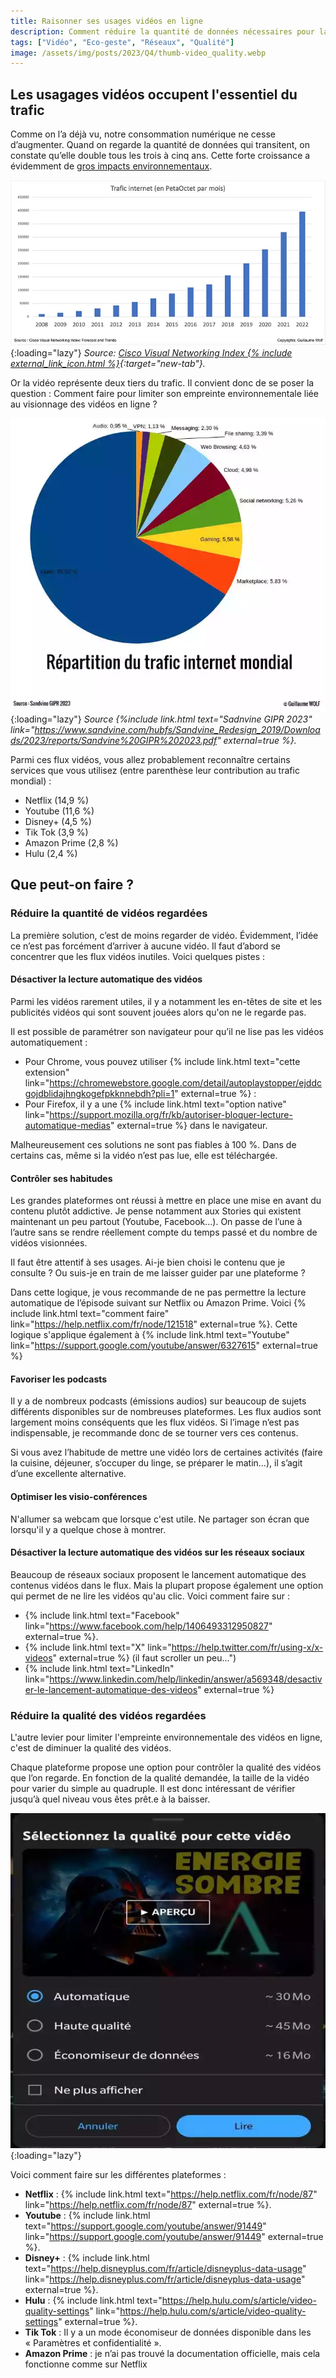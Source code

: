 ```yaml
---
title: Raisonner ses usages vidéos en ligne
description: Comment réduire la quantité de données nécessaires pour la vidéo en ligne ?
tags: ["Vidéo", "Eco-geste", "Réseaux", "Qualité"]
image: /assets/img/posts/2023/Q4/thumb-video_quality.webp
---
```


## Les usagages vidéos occupent l'essentiel du trafic
Comme on l’a déjà vu, notre consommation numérique ne cesse d’augmenter. Quand on regarde la quantité de données qui transitent, on constate qu’elle double tous les trois à cinq ans. Cette forte croissance a évidemment de [gros impacts environnementaux](/blog/2023/09/16/Impact-environnemental-numerique.html).

![Graphique présentant l’évolution du trafic internet de 2009 à 2022.](/assets/img/posts/2023/Q3/croissance_flux_internet.webp){:loading="lazy"}
*Source: [Cisco Visual Networking
Index {% include external_link_icon.html %}](https://twiki.cern.ch/twiki/pub/HEPIX/TechwatchNetwork/HtwNetworkDocuments/white-paper-c11-741490.pdf){:target="new-tab"}.*

Or la vidéo représente deux tiers du trafic. Il convient donc de se poser la question : Comment faire pour limiter son empreinte environnementale liée au visionnage des vidéos en ligne ?

![Répartition du trafic internet : 66% pour la vidéo et seulement 2,3% pour les messages.](/assets/img/posts/2023/Q4/repartition_trafic.webp){:loading="lazy"}
*Source {%include link.html text="Sadnvine GIPR 2023" link="https://www.sandvine.com/hubfs/Sandvine_Redesign_2019/Downloads/2023/reports/Sandvine%20GIPR%202023.pdf" external=true %}.*

Parmi ces flux vidéos, vous allez probablement reconnaître certains services que vous utilisez (entre parenthèse leur contribution au trafic mondial) :
- Netflix (14,9 %)
- Youtube (11,6 %)
- Disney+ (4,5 %)
- Tik Tok (3,9 %)
- Amazon Prime (2,8 %)
- Hulu (2,4 %)

## Que peut-on faire ?

### Réduire la quantité de vidéos regardées

La première solution, c’est de moins regarder de vidéo. Évidemment, l’idée ce n’est pas forcément d’arriver à aucune vidéo. Il faut d’abord se concentrer que les flux vidéos inutiles. Voici quelques pistes :

#### Désactiver la lecture automatique des vidéos

Parmi les vidéos rarement utiles, il y a notamment les en-têtes de site et les publicités vidéos qui sont souvent jouées alors qu'on ne le regarde pas.

Il est possible de paramétrer son navigateur pour qu’il ne lise pas les vidéos automatiquement : 
- Pour Chrome, vous pouvez utiliser {% include link.html text="cette extension" link="https://chromewebstore.google.com/detail/autoplaystopper/ejddcgojdblidajhngkogefpkknnebdh?pli=1" external=true %} : 
- Pour Firefox, il y a une {% include link.html text="option native" link="https://support.mozilla.org/fr/kb/autoriser-bloquer-lecture-automatique-medias" external=true %} dans le navigateur.

Malheureusement ces solutions ne sont pas fiables à 100 %. Dans de certains cas, même si la vidéo n’est pas lue, elle est téléchargée.

#### Contrôler ses habitudes

Les grandes plateformes ont réussi à mettre en place une mise en avant du contenu plutôt addictive. Je pense notamment aux Stories qui existent maintenant un peu partout (Youtube, Facebook…). On passe de l’une à l’autre sans se rendre réellement compte du temps passé et du nombre de vidéos visionnées.

Il faut être attentif à ses usages. Ai-je bien choisi le contenu que je consulte ? Ou suis-je en train de me laisser guider par une plateforme ?

Dans cette logique, je vous recommande de ne pas permettre la lecture automatique de l’épisode suivant sur Netflix ou Amazon Prime. Voici {% include link.html text="comment faire" link="https://help.netflix.com/fr/node/121518" external=true %}.
Cette logique s'applique également à {% include link.html text="Youtube" link="https://support.google.com/youtube/answer/6327615" external=true %}

#### Favoriser les podcasts

Il y a de nombreux podcasts (émissions audios) sur beaucoup de sujets différents disponibles sur de nombreuses plateformes. Les flux audios sont largement moins conséquents que les flux vidéos. Si l’image n’est pas indispensable, je recommande donc de se tourner vers ces contenus.

Si vous avez l’habitude de mettre une vidéo lors de certaines activités (faire la cuisine, déjeuner, s’occuper du linge, se préparer le matin…), il s’agit d’une excellente alternative.

#### Optimiser les visio-conférences

N'allumer sa webcam que lorsque c'est utile. Ne partager son écran que lorsqu'il y a quelque chose à montrer.

#### Désactiver la lecture automatique des vidéos sur les réseaux sociaux

Beaucoup de réseaux sociaux proposent le lancement automatique des contenus vidéos dans le flux. Mais la plupart propose également une option qui permet de ne lire les vidéos qu'au clic.
Voici comment faire sur :
- {% include link.html text="Facebook" link="https://www.facebook.com/help/1406493312950827" external=true %}.
- {% include link.html text="X" link="https://help.twitter.com/fr/using-x/x-videos" external=true %} (il faut scroller un peu...")
- {% include link.html text="LinkedIn" link="https://www.linkedin.com/help/linkedin/answer/a569348/desactiver-le-lancement-automatique-des-videos" external=true %}

### Réduire la qualité des vidéos regardées

L'autre levier pour limiter l'empreinte environnementale des vidéos en ligne, c'est de diminuer la qualité des vidéos.

Chaque plateforme propose une option pour contrôler la qualité des vidéos que l’on regarde. En fonction de la qualité demandée, la taille de la vidéo pour varier du simple au quadruple.
Il est donc intéressant de vérifier jusqu’à quel niveau vous êtes prêt.e à la baisser.

![Sur Youtube, on peut choisir la qualité de la vidéo à chaque lecture](/assets/img/posts/2023/Q4/video_quality.webp){:loading="lazy"}

Voici comment faire sur les différentes plateformes : 
- **Netflix** : {% include link.html text="https://help.netflix.com/fr/node/87" link="https://help.netflix.com/fr/node/87" external=true %}.
- **Youtube** : {% include link.html text="https://support.google.com/youtube/answer/91449" link="https://support.google.com/youtube/answer/91449" external=true %}.
- **Disney+** : {% include link.html text="https://help.disneyplus.com/fr/article/disneyplus-data-usage" link="https://help.disneyplus.com/fr/article/disneyplus-data-usage" external=true %}.
- **Hulu** : {% include link.html text="https://help.hulu.com/s/article/video-quality-settings" link="https://help.hulu.com/s/article/video-quality-settings" external=true %}.
- **Tik Tok** : Il y a un mode économiseur de données disponible dans les « Paramètres et confidentialité ».
- **Amazon Prime** : je n’ai pas trouvé la documentation officielle, mais cela fonctionne comme sur Netflix
